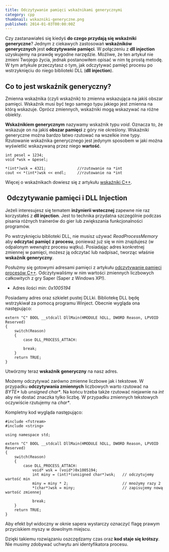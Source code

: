```yaml
---
title: Odczytywanie pamięci wskaźnikami generycznymi
category: cpp
thumbnail: wskazniki-generyczne.png
published: 2014-01-03T00:00:00Z
---
```

Czy zastanawiałeś się kiedyś **do czego przydają się wskaźniki generyczne**? Jednym z ciekawych zastosowań **wskaźników generycznych** jest **odczytywanie pamięci**. W połączeniu z **dll injection** uzyskujemy na prawdę wygodne narzędzie. Możliwe, że ten artykuł nie zmieni Twojego życia, jednak postanowiłem opisać w nim tę prostą metodę. W tym artykule przeczytasz o tym, jak odczytywać pamięć procesu po wstrzyknięciu do niego biblioteki DLL (**dll injection**).

<!--more-->

## Co to jest wskaźnik generyczny?

Zmienna wskaźnika (czyli wskaźnik) to zmienna wskazująca na jakiś obszar pamięci. Wskaźnik musi być tego samego typu jakiego jest zmienna na którą wskazuje. Oprócz zmiennych, wskaźniki mogą wskazywać na różne obiekty.

**Wskaźnikiem generycznym** nazywamy wskaźnik typu _void_. Oznacza to, że wskazuje on na jakiś **obszar pamięci** z góry nie określony. Wskaźniki generyczne można bardzo łatwo rzutować na wszelkie inne typy. Rzutowanie wskaźnika generycznego jest jedynym sposobem w jaki można wyświetlić wskazywaną przez niego **wartość**.  <code class="cpp"></code>

	int pesel = 1234;
	void *wsk = &pesel;
	
	*(int*)wsk = 4321;              //rzutowanie na *int
	cout << *(int*)wsk << endl;     //rzutowanie na *int

Więcej o wskaźnikach dowiesz się z artykułu [wskaźniki C++](https://www.p-programowanie.pl/cpp/wskazniki/ "wskaźniki C++").

##  Odczytywanie pamięci i DLL Injection

Jeżeli interesujesz się tematem **inżynierii wstecznej** zapewne nie raz korzystałeś z **dll injection**. Jest to technika przydatna szczególnie podczas pisania różnych trainerów do gier lub zwiększania funkcjonalności programów.

Po wstrzyknięciu biblioteki DLL, nie musisz używać _ReadProcessMemory_ aby **odczytać pamięć z procesu**, ponieważ już się w nim znajdujesz (w odpalonym wewnątrz procesu wątku). Posiadając adres konkretnej zmiennej w pamięci, możesz ją odczytać lub nadpisać, tworząc właśnie **wskaźnik generyczny**.

Posłużmy się gotowymi adresami pamięci z artykułu [odczytywanie pamięci procesów C++](/cpp/edycja-pamieci-procesow/). Odczytywaliśmy w nim wartości zmiennych liczbowych całkowitych z gry Saper (Saper z Windows XP!).

- Adres ilości min: *0x1005194*

Posiadamy adres oraz szkielet pustej DLLki. Bibliotekę DLL będę wstrzykiwał za pomocą programu Winject. Obecnie wygląda ona następująco:

	extern "C" BOOL __stdcall DllMain(HMODULE hDLL, DWORD Reason, LPVOID Reserved)
	{
	    switch(Reason)
	    {
	        case DLL_PROCESS_ATTACH:
	        
	        break;
	    }
	    return TRUE;
	}

Utwórzmy teraz **wskaźnik generyczny** na nasz adres.

Możemy odczytywać zarówno zmienne liczbowe jak i tekstowe. W przypadku **odczytywania zmiennych** liczbowych warto rzutować na _BYTE*_ lub _unsigned char*_. Na końcu trzeba także rzutować niejawnie na _int_ aby nie dostać znaczka tylko liczbę. W przypadku zmiennych tekstowych oczywiście rzutujemy na _char*_.

Kompletny kod wygląda następująco:

	#include <fstream>
	#include <string>
	
	using namespace std;
	
	extern "C" BOOL __stdcall DllMain(HMODULE hDLL, DWORD Reason, LPVOID Reserved)
	{
	    switch(Reason)
	    {
	        case DLL_PROCESS_ATTACH:
	            void* wsk = (void*)0x1005194;
	            int miny = (int)*(unsigned char*)wsk;   // odczytujemy wartość min
	            miny = miny * 2;                        // mnożymy razy 2
	            *(char*)wsk = miny;                     // zapisujemy nową wartość zmiennej
	        
	            break;
	    }
	    return TRUE;
	}

Aby efekt był widoczny w oknie sapera wystarczy oznaczyć flagę prawym przyciskiem myszy w dowolnym miejscu.

Dzięki takiemu rozwiązaniu oszczędzamy czas oraz **kod staje się krótszy**. Nie musimy zdobywać uchwytu ani identyfikatora procesu.